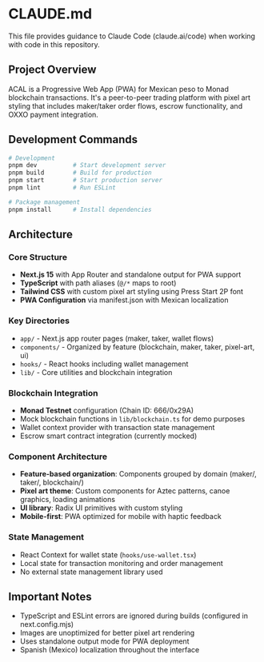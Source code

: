 # CLAUDE.md

This file provides guidance to Claude Code (claude.ai/code) when working with code in this repository.

## Project Overview

ACAL is a Progressive Web App (PWA) for Mexican peso to Monad blockchain transactions. It's a peer-to-peer trading platform with pixel art styling that includes maker/taker order flows, escrow functionality, and OXXO payment integration.

## Development Commands

```bash
# Development
pnpm dev          # Start development server
pnpm build        # Build for production
pnpm start        # Start production server
pnpm lint         # Run ESLint

# Package management
pnpm install      # Install dependencies
```

## Architecture

### Core Structure
- **Next.js 15** with App Router and standalone output for PWA support
- **TypeScript** with path aliases (`@/*` maps to root)
- **Tailwind CSS** with custom pixel art styling using Press Start 2P font
- **PWA Configuration** via manifest.json with Mexican localization

### Key Directories
- `app/` - Next.js app router pages (maker, taker, wallet flows)
- `components/` - Organized by feature (blockchain, maker, taker, pixel-art, ui)
- `hooks/` - React hooks including wallet management
- `lib/` - Core utilities and blockchain integration

### Blockchain Integration
- **Monad Testnet** configuration (Chain ID: 666/0x29A)
- Mock blockchain functions in `lib/blockchain.ts` for demo purposes
- Wallet context provider with transaction state management
- Escrow smart contract integration (currently mocked)

### Component Architecture
- **Feature-based organization**: Components grouped by domain (maker/, taker/, blockchain/)
- **Pixel art theme**: Custom components for Aztec patterns, canoe graphics, loading animations
- **UI library**: Radix UI primitives with custom styling
- **Mobile-first**: PWA optimized for mobile with haptic feedback

### State Management
- React Context for wallet state (`hooks/use-wallet.tsx`)
- Local state for transaction monitoring and order management
- No external state management library used

## Important Notes

- TypeScript and ESLint errors are ignored during builds (configured in next.config.mjs)
- Images are unoptimized for better pixel art rendering
- Uses standalone output mode for PWA deployment
- Spanish (Mexico) localization throughout the interface
